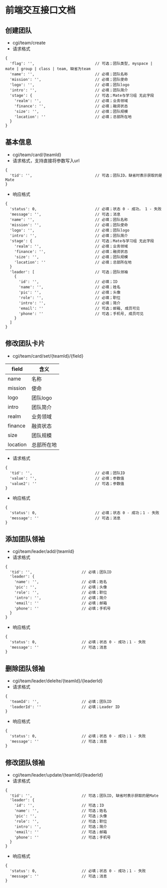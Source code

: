 # 前端交互接口文档

## 创建团队
* cgi/team/create
* 请求格式
```
{
  'flag': '',                           // 可选；团队类型, myspace | mate | group | class | team, 缺省为team
  'name': '',                           // 必填；团队名称
  'mission': '',                        // 必填；团队使命
  'logo': '',                           // 必填；团队logo
  'intro': '',                          // 必填；团队简介
  'stage': {                            // 可选；Mate与学习组 无此字段
    'realm': '',                        // 必填；业务领域
    'finance': '',                      // 必填；融资状态
    'size': '',                         // 必填；团队规模
    'location': ''                      // 必填；总部所在地
  }
}
```

## 基本信息
* cgi/team/card/{teamId}
* 请求格式，支持直接将参数写入url
```
{
  'tid': '',                            // 可选；团队ID，缺省时表示获取的是Mate
}
```
* 响应格式
```
{
  'status': 0,                          // 必填；状态 0 - 成功， 1 - 失败
  'message': '',                        // 可选；消息
  'name': '',                           // 必填；团队名称
  'mission': '',                        // 必填；团队使命
  'logo': '',                           // 必填；团队logo
  'intro': '',                          // 必填；团队简介
  'stage': {                            // 可选；Mate与学习组 无此字段
    'realm': '',                        // 必填；业务领域
    'finance': '',                      // 必填；融资状态
    'size': '',                         // 必填；团队规模
    'location': ''                      // 必填；总部所在地
  }
  'leader': [                           // 可选；团队领袖
    {
      'id': '',                         // 必填；ID
      'name': '',                       // 必填；姓名
      'pic': '',                        // 必填；头像
      'role': '',                       // 必填；职位
      'intro': '',                      // 必填；简介
      'email': ''                       // 可选；邮箱, 成员可见
      'phone': ''                       // 可选；手机号, 成员可见
    }
  ]
}
```

## 修改团队卡片
* cgi/team/card/set/{teamId}/{field}

field | 含义
----|----
name | 名称
mission | 使命
logo | 团队logo
intro |  团队简介
realm | 业务领域
finance | 融资状态
size | 团队规模
location | 总部所在地

* 请求格式
```
{
  'tid': '',                            // 必填；团队ID
  'value': '',                          // 必填；参数值
  'value2': ''                          // 可选；参数值
}
```
* 响应格式
```
{
  'status': 0,                          // 必填；状态 0 - 成功；1 - 失败
  'message': ''                         // 可选；消息
}
```

## 添加团队领袖
* cgi/team/leader/add/{teamId}
* 请求格式
```
{
  'tid': '',                      // 必填；团队ID
  'leader': {
    'name': '',                   // 必填；姓名
    'pic': '',                    // 必填；头像
    'role': '',                   // 必填；职位
    'intro': '',                  // 必填；简介
    'email': ''                   // 必填；邮箱
    'phone': ''                   // 必填；手机号
  }
}
```
* 响应格式
```
{
  'status': 0,                    // 必填；状态 0 - 成功；1 - 失败
  'message': ''                   // 可选；消息
}
```

## 删除团队领袖
* cgi/team/leader/delelte/{teamId}/{leaderId}
* 请求格式
```
{
  'teamId': '',                   // 必填；团队ID
  'leaderId': ''                  // 必填；Leader ID
}
```
* 响应格式
```
{
  'status': 0,                    // 必填；状态 0 - 成功；1 - 失败
  'message': ''                   // 可选；消息
}
```

## 修改团队领袖
* cgi/team/leader/update/{teamId}/{leaderId}
* 请求格式
```
{
  'tid': '',                      // 可选；团队ID, 缺省时表示获取的是Mate
  'leader': {
    'id': '',                     // 可选；ID
    'name': '',                   // 可选；姓名
    'pic': '',                    // 可选；头像
    'role': '',                   // 可选；职位
    'intro': '',                  // 可选；简介
    'email': ''                   // 可选；邮箱
    'phone': ''                   // 可选；手机号
  }
}
```
* 响应格式
```
{
  'status': 0,                    // 必填；状态 0 - 成功；1 - 失败
  'message': ''                   // 可选；消息
}
```

